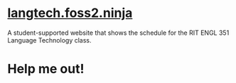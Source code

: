 # [langtech.foss2.ninja](lang-tech-schedule)
A student-supported website that shows the schedule for the RIT ENGL 351 Language Technology class. 

# Help me out!

